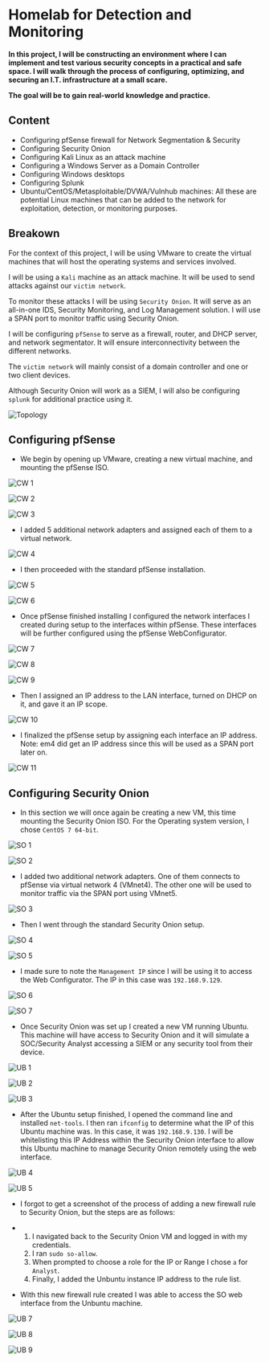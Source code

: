 # Homelab for Detection and Monitoring


<b> In this project, I will be constructing an environment where I can implement and test various security concepts in a practical and safe space. I will walk through the process of configuring, optimizing, and securing an I.T. infrastructure at a small scare. </b>


<b> The goal will be to gain real-world knowledge and practice. </b>

## Content

* Configuring pfSense firewall for Network Segmentation & Security
* Configuring Security Onion
* Configuring Kali Linux as an attack machine
* Configuring a Windows Server as a Domain Controller
* Configuring Windows desktops
* Configuring Splunk
* Ubuntu/CentOS/Metasploitable/DVWA/Vulnhub machines: All these are potential Linux machines that can be added to the network for exploitation, detection, or monitoring purposes.

## Breakown

For the context of this project, I will be using VMware to create the virtual machines that will host the operating systems and services involved.

I will be using a `Kali` machine as an attack machine. It will be used to send attacks against our `victim network`. 

To monitor these attacks I will be using `Security Onion`. It will serve as an all-in-one IDS, Security Monitoring, and Log Management solution. I will use a SPAN port to monitor traffic using Security Onion.

I will be configuring `pfSense` to serve as a firewall, router, and DHCP server, and network segmentator. It will ensure interconnectivity between the different networks.

The `victim network` will mainly consist of a domain controller and one or two client devices.

Although Security Onion will work as a SIEM, I will also be configuring `splunk` for additional practice using it.

![Topology](https://github.com/royzen01/HL_Detection_and_Monitoring/assets/13005742/0b241074-ebd4-4226-8dc9-41c66a6ea9ed)


## Configuring pfSense

* We begin by opening up VMware, creating a new virtual machine, and mounting the pfSense ISO.

![CW 1](https://github.com/royzen01/HL_Detection_and_Monitoring/assets/13005742/b327b480-84c5-4df3-a709-1fc0a8db3b87)

![CW 2](https://github.com/royzen01/HL_Detection_and_Monitoring/assets/13005742/c1c8eeba-f12f-445d-8874-4e3a10f4d212)

![CW 3](https://github.com/royzen01/HL_Detection_and_Monitoring/assets/13005742/65315a54-8afc-4b47-8c49-848046a0afc5)

* I added 5 additional network adapters and assigned each of them to a virtual network.

![CW 4](https://github.com/royzen01/HL_Detection_and_Monitoring/assets/13005742/e79040c8-d24f-4209-b65a-804914c32dbf)

* I then proceeded with the standard pfSense installation.

![CW 5](https://github.com/royzen01/HL_Detection_and_Monitoring/assets/13005742/39d70efd-a555-49fa-9cd4-77f5cf55ad35)

![CW 6](https://github.com/royzen01/HL_Detection_and_Monitoring/assets/13005742/0f426fbf-d755-49da-8139-a6edafdffc46)

* Once pfSense finished installing I configured the network interfaces I created during setup to the interfaces within pfSense. These interfaces will be further configured using the pfSense WebConfigurator.

![CW 7](https://github.com/royzen01/HL_Detection_and_Monitoring/assets/13005742/aaaf9543-c500-4035-8ba3-4c6a36fa9c01)

![CW 8](https://github.com/royzen01/HL_Detection_and_Monitoring/assets/13005742/af50c5e8-8f75-42fc-93c5-8871a198dc4d)

![CW 9](https://github.com/royzen01/HL_Detection_and_Monitoring/assets/13005742/e27200b5-b2f0-4e92-a980-b26b67925097)

* Then I assigned an IP address to the LAN interface, turned on DHCP on it, and gave it an IP scope.

![CW 10](https://github.com/royzen01/HL_Detection_and_Monitoring/assets/13005742/9be75d75-873f-49d2-8b25-4b4793ab1c22)

* I finalized the pfSense setup by assigning each interface an IP address. Note: em4 did get an IP address since this will be used as a SPAN port later on.

![CW 11](https://github.com/royzen01/HL_Detection_and_Monitoring/assets/13005742/762464df-ea03-457b-9278-09908b02911c)


## Configuring Security Onion

* In this section we will once again be creating a new VM, this time mounting the Security Onion ISO. For the Operating system version, I chose `CentOS 7 64-bit`.

![SO 1](https://github.com/royzen01/HL_Detection_and_Monitoring/assets/13005742/a012ed2d-43ad-43e7-86b2-dee72393ff10)

![SO 2](https://github.com/royzen01/HL_Detection_and_Monitoring/assets/13005742/cb8081ae-101a-4b7d-b51e-e924f1893233)

* I added two additional network adapters. One of them connects to pfSense via virtual network 4 (VMnet4). The other one will be used to monitor traffic via the SPAN port using VMnet5.

![SO 3](https://github.com/royzen01/HL_Detection_and_Monitoring/assets/13005742/90b72196-92ac-42fb-bb1b-d1e922057f88)

* Then I went through the standard Security Onion setup.

![SO 4](https://github.com/royzen01/HL_Detection_and_Monitoring/assets/13005742/f9bed30c-93f3-4f21-9707-81f182b99a98)

![SO 5](https://github.com/royzen01/HL_Detection_and_Monitoring/assets/13005742/a2a29d3d-26cc-4c79-bf6f-a830eb57fb76)

* I made sure to note the `Management IP` since I will be using it to access the Web Configurator. The IP in this case was `192.168.9.129`.

![SO 6](https://github.com/royzen01/HL_Detection_and_Monitoring/assets/13005742/db922864-580a-40b1-9de8-2ae1b780fcf3)

![SO 7](https://github.com/royzen01/HL_Detection_and_Monitoring/assets/13005742/3d86f904-e34e-4ba5-96e7-e56b727431c4)

* Once Security Onion was set up I created a new VM running Ubuntu. This machine will have access to Security Onion and it will simulate a SOC/Security Analyst accessing a SIEM or any security tool from their device.

![UB 1](https://github.com/royzen01/HL_Detection_and_Monitoring/assets/13005742/3dc8a161-bf66-462c-8873-334dc2960d50)

![UB 2](https://github.com/royzen01/HL_Detection_and_Monitoring/assets/13005742/bca06209-8ba8-4063-a209-e3cd40b43ebb)

![UB 3](https://github.com/royzen01/HL_Detection_and_Monitoring/assets/13005742/5ed532f0-c4a3-42e0-8fba-f2a86e2c12db)

* After the Ubuntu setup finished, I opened the command line and installed `net-tools`. I then ran `ifconfig` to determine what the IP of this Ubuntu machine was. In this case, it was `192.168.9.130`. I will be whitelisting this IP Address within the Security Onion interface to allow this Ubuntu machine to manage Security Onion remotely using the web interface.

![UB 4](https://github.com/royzen01/HL_Detection_and_Monitoring/assets/13005742/f1c33cb1-b3ea-49c5-a777-faf84f36a235)

![UB 5](https://github.com/royzen01/HL_Detection_and_Monitoring/assets/13005742/89c4a8a3-56e1-462a-8c71-253d85fc07c5)
  
* I forgot to get a screenshot of the process of adding a new firewall rule to Security Onion, but the steps are as follows:
* 1) I navigated back to the Security Onion VM and logged in with my credentials.
  2) I ran `sudo so-allow`.
  3) When prompted to choose a role for the IP or Range I chose `a` for `Analyst`.
  4) Finally, I added the Unbuntu instance IP address to the rule list.
 
* With this new firewall rule created I was able to access the SO web interface from the Unbuntu machine.

![UB 7](https://github.com/royzen01/HL_Detection_and_Monitoring/assets/13005742/19342f0d-37a9-4a3c-b321-33702854c1f0)

![UB 8](https://github.com/royzen01/HL_Detection_and_Monitoring/assets/13005742/9e625f98-fd86-4cea-b245-f5913af11ba0)

![UB 9](https://github.com/royzen01/HL_Detection_and_Monitoring/assets/13005742/a56e9166-cac8-4b60-b952-4d888dbcf9d4)






